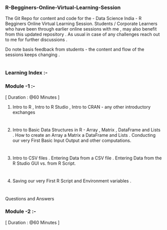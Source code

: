 ### R-Begginers-Online-Virtual-Learning-Session

The Git Repo for content and code for the - Data Science India - R Begginers Online Virtual Learning Session. 
Students / Corporate Learners who have been through earlier online sessions with me , may also benefit from this updated repository . As usual in case of any challenges reach out to me for further discussions . 

Do note basis feedback from students - the content and flow of the sessions keeps changing . 
#


### Learning Index :- 

### Module -1 :- 
[ Duration : @60 Minutes ] 

1. Intro to R , Intro to R Studio , Intro to CRAN - any other introductory exchanges  
#
2. Intro to Basic Data Structures in R - Array , Matrix , DataFrame and Lists .
   How to create an Array a Matrix a DataFrame and Lists . 
   Conducting our very First Basic Input Output and other computations.
#
3. Intro to CSV files . Entering Data from a CSV file . Entering Data from the R Studio GUI vs. from R Script. 
#
4. Saving our very First R Script and Environment variables .
#
Questions and Answers 


### Module -2 :- 
[ Duration : @60 Minutes ] 
#
#
